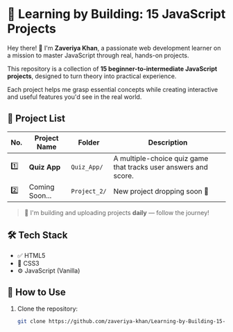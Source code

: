 # 🚀 Learning by Building: 15 JavaScript Projects

Hey there! 👋 I'm **Zaveriya Khan**, a passionate web development learner on a mission to master JavaScript through real, hands-on projects.

This repository is a collection of **15 beginner-to-intermediate JavaScript projects**, designed to turn theory into practical experience.

Each project helps me grasp essential concepts while creating interactive and useful features you'd see in the real world.


## 📁 Project List

| No. | Project Name | Folder | Description |
|-----|--------------|--------|-------------|
| 1️⃣ | **Quiz App** | `Quiz_App/` | A multiple-choice quiz game that tracks user answers and score. |
| 2️⃣ | Coming Soon... | `Project_2/` | New project dropping soon 🚧 |

> 🧠 I'm building and uploading projects **daily** — follow the journey!


## 🛠 Tech Stack

- ✅ HTML5
- 🎨 CSS3
- ⚙️ JavaScript (Vanilla)


## 🚀 How to Use

1. Clone the repository:
   ```bash
   git clone https://github.com/zaveriya-khan/Learning-by-Building-15-JavaScript-Projects.git
